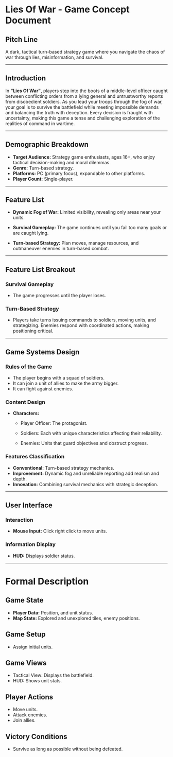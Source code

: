 # Lies Of War - Game Concept Document

## **Pitch Line**

A dark, tactical turn-based strategy game where you navigate the chaos of war through lies, misinformation, and survival.

---

## **Introduction**

In **"Lies Of War"**, players step into the boots of a middle-level officer caught between conflicting orders from a lying general and untrustworthy reports from disobedient soldiers. As you lead your troops through the fog of war, your goal is to survive the battlefield while meeting impossible demands and balancing the truth with deception. Every decision is fraught with uncertainty, making this game a tense and challenging exploration of the realities of command in wartime.

---

## **Demographic Breakdown**

- **Target Audience:** Strategy game enthusiasts, ages 16+, who enjoy tactical decision-making and moral dilemmas.
- **Genre:** Turn-based strategy.
- **Platforms:** PC (primary focus), expandable to other platforms.
- **Player Count:** Single-player.

---

## **Feature List**

- **Dynamic Fog of War:** Limited visibility, revealing only areas near your units.

- **Survival Gameplay:** The game continues until you fail too many goals or are caught lying.

- **Turn-based Strategy:** Plan moves, manage resources, and outmaneuver enemies in turn-based combat.

---

## **Feature List Breakout**

### Survival Gameplay

- The game progresses until the player loses.

### Turn-Based Strategy

- Players take turns issuing commands to soldiers, moving units, and strategizing. Enemies respond with coordinated actions, making positioning critical.

---

## **Game Systems Design**

### Rules of the Game

- The player begins with a squad of soldiers.
- It can join a unit of allies to make the army bigger.
- It can fight against enemies.

### Content Design

- **Characters:**
  - Player Officer: The protagonist.

  - Soldiers: Each with unique characteristics affecting their reliability.

  - Enemies: Units that guard objectives and obstruct progress.

### Features Classification

- **Conventional:** Turn-based strategy mechanics.
- **Improvement:** Dynamic fog and unreliable reporting add realism and depth.
- **Innovation:** Combining survival mechanics with strategic deception.

---

## **User Interface**

### Interaction

- **Mouse Input:** Click right click to move units.

### Information Display

- **HUD:** Displays  soldier status.



---

# Formal Description

## Game State

- **Player Data:** Position, and unit status.
- **Map State:** Explored and unexplored tiles, enemy positions.

## Game Setup

- Assign   initial units.

## Game Views

- Tactical View: Displays the battlefield.
- HUD: Shows unit stats.

## Player Actions

- Move units.
- Attack enemies.
- Join allies.

## Victory Conditions

- Survive as long as possible without being defeated.

